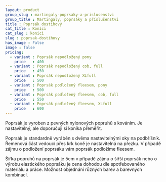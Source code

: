 ```yaml
---
layout: product
group_slug : martingaly-poprsaky-a-prislusenstvi
group_title : Martingaly, poprsáky a příslušenství
title : Poprsák dostihový
cat_title : Koníci
cat_slug : konici
slug : poprsak-dostihovy
has_image : False
image : false
pricing:
  - variant : Poprsák nepodložený pony
    price   : 400
  - variant : Poprsák nepodložený cob, full
    price   : 450
  - variant : Poprsák nepodložený XLfull
    price   : 500
  - variant : Poprsák podložený fleesem, pony
    price   : 500
  - variant : Poprsák podložený fleesem, cob, full
    price   : 550
  - variant : Poprsák podložený fleesem, XLfull
    price   : 600
---
```


Poprsák je vyroben z pevných nylonových popruhů s kováním. 
Je nastavitelný, ale doporučuji si koníka přeměřit.

Poprsák je standardně vyráběn s dvěma nastavitelnými oky na podbříšník.
Řemenová část vedoucí přes krk koně je nastavitelná na přezku. 
V případě zájmu o podložení poprsáku vám poprsák podložíme fleesem.

Šířka popruhů na poprsák je 5cm v případě zájmu o šiřší poprsák nebo o výrobu elastického poprsáku je cena dohodou dle spotřebovaného materiálu a práce.
Možnost objednání různých barev a barevných kombinací.


